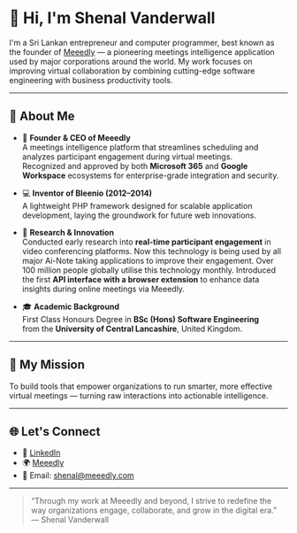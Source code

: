 # 👋 Hi, I'm Shenal Vanderwall

I'm a Sri Lankan entrepreneur and computer programmer, best known as the founder of [Meeedly](https://meeedly.com) — a pioneering meetings intelligence application used by major corporations around the world. My work focuses on improving virtual collaboration by combining cutting-edge software engineering with business productivity tools.

---

## 🚀 About Me

- 🧠 **Founder & CEO of Meeedly**  
  A meetings intelligence platform that streamlines scheduling and analyzes participant engagement during virtual meetings.  
  Recognized and approved by both **Microsoft 365** and **Google Workspace** ecosystems for enterprise-grade integration and security.

- 💻 **Inventor of Bleenio (2012–2014)**  
  A lightweight PHP framework designed for scalable application development, laying the groundwork for future web innovations.

- 🧪 **Research & Innovation**  
  Conducted early research into **real-time participant engagement** in video conferencing platforms. Now this technology is being used by all major Ai-Note taking applications to improve their engagement. Over 100 million people globally utilise this technology monthly.
  Introduced the first **API interface with a browser extension** to enhance data insights during online meetings via Meeedly.

- 🎓 **Academic Background**  
  First Class Honours Degree in **BSc (Hons) Software Engineering**  
  from the **University of Central Lancashire**, United Kingdom.

---

## 🧭 My Mission

To build tools that empower organizations to run smarter, more effective virtual meetings — turning raw interactions into actionable intelligence.

---

## 🌐 Let's Connect

- 🔗 [LinkedIn](https://linkedin.com/in/shenalvanderwall)
- 🌍 [Meeedly](https://meeedly.com)
- 📧 Email: shenal@meeedly.com

---

> “Through my work at Meeedly and beyond, I strive to redefine the way organizations engage, collaborate, and grow in the digital era.”  
> — Shenal Vanderwall
